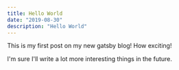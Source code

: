 ```yaml
---
title: Hello World
date: "2019-08-30"
description: "Hello World"
---
```


This is my first post on my new gatsby blog! How exciting!

I'm sure I'll write a lot more interesting things in the future.
